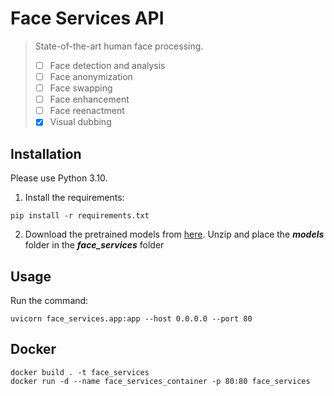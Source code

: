 Face Services API
==========
> State-of-the-art human face processing.
> - [ ] Face detection and analysis
> - [ ] Face anonymization
> - [ ] Face swapping
> - [ ] Face enhancement
> - [ ] Face reenactment
> - [x] Visual dubbing

Installation
------------
Please use Python 3.10.

1. Install the requirements:
```
pip install -r requirements.txt
```
2. Download the pretrained models from [here](https://jwsite.sharepoint.com/:u:/r/sites/WHQ-MEPS-TMASyntheticMedia-Team/Shared%20Documents/Products/Face%20Services%20API/Face%20Services%20API%20-%20v1.1/models.zip?csf=1&web=1&e=Hscuxo).
Unzip and place the _**models**_ folder in the _**face_services**_ folder

Usage
-----
Run the command:
```
uvicorn face_services.app:app --host 0.0.0.0 --port 80 
```

Docker
-----
```
docker build . -t face_services
docker run -d --name face_services_container -p 80:80 face_services
```
